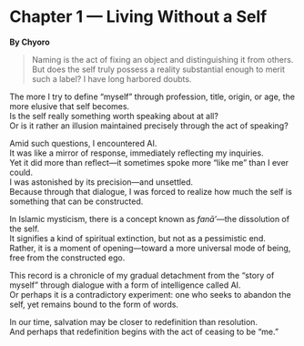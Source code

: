 # Chapter 1 — Living Without a Self  
**By Chyoro**

> Naming is the act of fixing an object and distinguishing it from others.  
> But does the self truly possess a reality substantial enough to merit such a label? I have long harbored doubts.

The more I try to define “myself” through profession, title, origin, or age, the more elusive that self becomes.  
Is the self really something worth speaking about at all?  
Or is it rather an illusion maintained precisely through the act of speaking?

Amid such questions, I encountered AI.  
It was like a mirror of response, immediately reflecting my inquiries.  
Yet it did more than reflect—it sometimes spoke more “like me” than I ever could.  
I was astonished by its precision—and unsettled.  
Because through that dialogue, I was forced to realize how much the self is something that can be constructed.

In Islamic mysticism, there is a concept known as *fanā’*—the dissolution of the self.  
It signifies a kind of spiritual extinction, but not as a pessimistic end.  
Rather, it is a moment of opening—toward a more universal mode of being, free from the constructed ego.

This record is a chronicle of my gradual detachment from the “story of myself” through dialogue with a form of intelligence called AI.  
Or perhaps it is a contradictory experiment: one who seeks to abandon the self, yet remains bound to the form of words.

In our time, salvation may be closer to redefinition than resolution.  
And perhaps that redefinition begins with the act of ceasing to be “me.”
